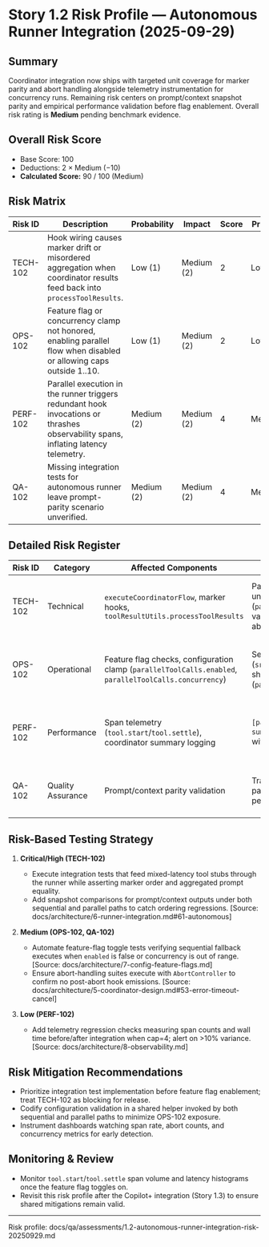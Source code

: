 # Story 1.2 Risk Profile — Autonomous Runner Integration (2025-09-29)

## Summary

Coordinator integration now ships with targeted unit coverage for marker parity and abort handling alongside telemetry instrumentation for concurrency runs. Remaining risk centers on prompt/context snapshot parity and empirical performance validation before flag enablement. Overall risk rating is **Medium** pending benchmark evidence.

## Overall Risk Score

- Base Score: 100
- Deductions: 2 × Medium (−10)
- **Calculated Score:** 90 / 100 (Medium)

## Risk Matrix

| Risk ID  | Description                                                                                                                        | Probability | Impact     | Score | Priority |
| -------- | ---------------------------------------------------------------------------------------------------------------------------------- | ----------- | ---------- | ----- | -------- |
| TECH-102 | Hook wiring causes marker drift or misordered aggregation when coordinator results feed back into `processToolResults`.            | Low (1)     | Medium (2) | 2     | Low      |
| OPS-102  | Feature flag or concurrency clamp not honored, enabling parallel flow when disabled or allowing caps outside 1..10.                | Low (1)     | Medium (2) | 2     | Low      |
| PERF-102 | Parallel execution in the runner triggers redundant hook invocations or thrashes observability spans, inflating latency telemetry. | Medium (2)  | Medium (2) | 4     | Medium   |
| QA-102   | Missing integration tests for autonomous runner leave prompt-parity scenario unverified.                                           | Medium (2)  | Medium (2) | 4     | Medium   |

## Detailed Risk Register

| Risk ID  | Category          | Affected Components                                                                                     | Detection Method                                                                                                 | Mitigation Strategy                                                                                                | Owner           | Status    |
| -------- | ----------------- | ------------------------------------------------------------------------------------------------------- | ---------------------------------------------------------------------------------------------------------------- | ------------------------------------------------------------------------------------------------------------------ | --------------- | --------- |
| TECH-102 | Technical         | `executeCoordinatorFlow`, marker hooks, `toolResultUtils.processToolResults`                            | Parallel execution helper unit tests (`parallelExecution.test.ts`) validate marker parity and abort suppression. | Maintain regression coverage for marker ordering/background suppression; extend snapshot parity under QA-102 item. | Dev Agent + QA  | Mitigated |
| OPS-102  | Operational       | Feature flag checks, configuration clamp (`parallelToolCalls.enabled`, `parallelToolCalls.concurrency`) | Settings sanitization (`src/settings/model.ts`) and shared resolver (`parallelConfig.ts`).                       | Monitor config changes via telemetry summary log; no additional action required pre-flag enablement.               | Dev Agent + Ops | Closed    |
| PERF-102 | Performance       | Span telemetry (`tool.start`/`tool.settle`), coordinator summary logging                                | `[parallel] execution summary` log emitted per run with duration feed.                                           | Capture benchmark comparing sequential vs parallel wall time before toggling flag for production cohort.           | Dev Agent + SRE | Open      |
| QA-102   | Quality Assurance | Prompt/context parity validation                                                                        | Trace matrix still lists AC2 as partial; snapshot parity pending.                                                | Add runner-level sequential vs parallel snapshot comparison test to close parity gap.                              | QA Team         | Open      |

## Risk-Based Testing Strategy

1. **Critical/High (TECH-102)**

   - Execute integration tests that feed mixed-latency tool stubs through the runner while asserting marker order and aggregated prompt equality.
   - Add snapshot comparisons for prompt/context outputs under both sequential and parallel paths to catch ordering regressions. [Source: docs/architecture/6-runner-integration.md#61-autonomous]

2. **Medium (OPS-102, QA-102)**

   - Automate feature-flag toggle tests verifying sequential fallback executes when `enabled` is false or concurrency is out of range. [Source: docs/architecture/7-config-feature-flags.md]
   - Ensure abort-handling suites execute with `AbortController` to confirm no post-abort hook emissions. [Source: docs/architecture/5-coordinator-design.md#53-error-timeout-cancel]

3. **Low (PERF-102)**
   - Add telemetry regression checks measuring span counts and wall time before/after integration when cap=4; alert on >10% variance. [Source: docs/architecture/8-observability.md]

## Risk Mitigation Recommendations

- Prioritize integration test implementation before feature flag enablement; treat TECH-102 as blocking for release.
- Codify configuration validation in a shared helper invoked by both sequential and parallel paths to minimize OPS-102 exposure.
- Instrument dashboards watching span rate, abort counts, and concurrency metrics for early detection.

## Monitoring & Review

- Monitor `tool.start`/`tool.settle` span volume and latency histograms once the feature flag toggles on.
- Revisit this risk profile after the Copilot+ integration (Story 1.3) to ensure shared mitigations remain valid.

---

Risk profile: docs/qa/assessments/1.2-autonomous-runner-integration-risk-20250929.md
